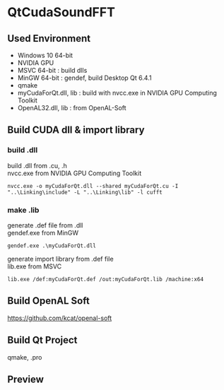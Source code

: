 # QtCudaSoundFFT

## Used Environment
 - Windows 10 64-bit
 - NVIDIA GPU
 - MSVC 64-bit : build dlls
 - MinGW 64-bit : gendef, build Desktop Qt 6.4.1
 - qmake
 - myCudaForQt.dll, lib : build with nvcc.exe in NVIDIA GPU Computing Toolkit
 - OpenAL32.dll, lib : from OpenAL-Soft

## Build CUDA dll & import library
### build .dll
build .dll from .cu, .h\
nvcc.exe from NVIDIA GPU Computing Toolkit
```shell
nvcc.exe -o myCudaForQt.dll --shared myCudaForQt.cu -I "..\Linking\include" -L "..\Linking\lib" -l cufft
```
### make .lib
generate .def file from .dll\
gendef.exe from MinGW
```shell
gendef.exe .\myCudaForQt.dll
```
generate import library from .def file\
lib.exe from MSVC
```shell
lib.exe /def:myCudaForQt.def /out:myCudaForQt.lib /machine:x64
```

## Build OpenAL Soft
https://github.com/kcat/openal-soft

## Build Qt Project
qmake, .pro

## Preview

